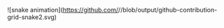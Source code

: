 ![snake animation](https://github.com/<seu RaquelCollado>/<seu RaquelCollado>/blob/output/github-contribution-grid-snake2.svg)
